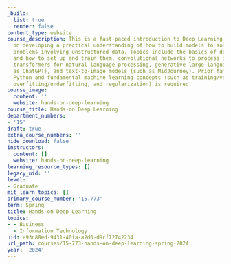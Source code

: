 ```yaml
---
_build:
  list: true
  render: false
content_type: website
course_description: This is a fast-paced introduction to Deep Learning with an emphasis
  on developing a practical understanding of how to build models to solve complex
  problems involving unstructured data. Topics include the basics of deep neural networks
  and how to set up and train them, convolutional networks to process images and videos,
  transformers for natural language processing, generative large language models (such
  as ChatGPT), and text-to-image models (such as MidJourney). Prior familiarity with
  Python and fundamental machine learning concepts (such as training/validation/testing,
  overfitting/underfitting, and regularization) is required.
course_image:
  content: ''
  website: hands-on-deep-learning
course_title: Hands-on Deep Learning
department_numbers:
- '15'
draft: true
extra_course_numbers: ''
hide_download: false
instructors:
  content: []
  website: hands-on-deep-learning
learning_resource_types: []
legacy_uid: ''
level:
- Graduate
mit_learn_topics: []
primary_course_number: '15.773'
term: Spring
title: Hands-on Deep Learning
topics:
- - Business
  - Information Technology
uid: e93c88ed-9431-40fa-a2d0-d9cf72742234
url_path: courses/15-773-hands-on-deep-learning-spring-2024
year: '2024'
---
```


